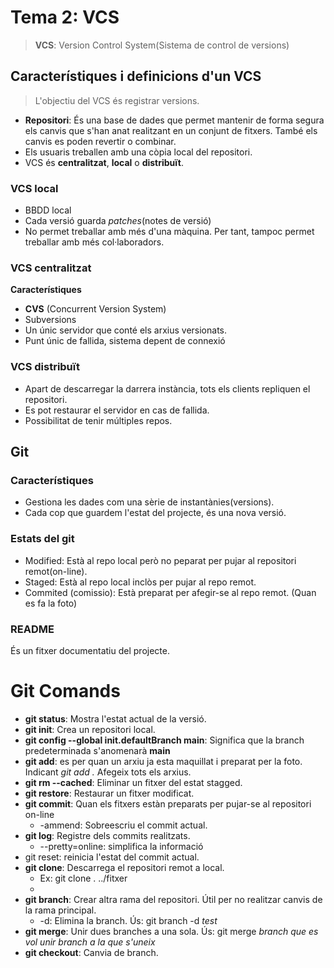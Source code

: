# Tema 2: VCS

> **VCS**: Version Control System(Sistema de control de versions)

## Característiques i definicions d'un VCS
>L'objectiu del VCS és registrar versions. 
- **Repositori**: És una base de dades que permet mantenir de forma segura els canvis que s'han anat realitzant en un conjunt de fitxers. També els canvis es poden revertir o combinar.
- Els usuaris treballen amb una còpia local del repositori.
- VCS és **centralitzat**, **local** o **distribuït**.

### VCS local

- BBDD local
- Cada versió guarda _patches_(notes de versió)
- No permet treballar amb més d'una màquina. Per tant, tampoc permet treballar amb més col·laboradors.

### VCS centralitzat

**Característiques**
- **CVS** (Concurrent Version System) 
- Subversions
- Un únic servidor que conté els arxius versionats.
- Punt únic de fallida, sistema depent de connexió
  
### VCS distribuït
- Apart de descarregar la darrera instància, tots els clients repliquen el repositori.
- Es pot restaurar el servidor en cas de fallida.
- Possibilitat de tenir múltiples repos.

## Git

### Característiques
- Gestiona les dades com una sèrie de instantànies(versions).
- Cada cop que guardem l'estat del projecte, és una nova versió.
  
### Estats del git
- Modified: Està al repo local però no peparat per pujar al repositori remot(on-line).
- Staged: Està al repo local inclòs per pujar al repo remot.
- Commited (comissio): Està preparat per afegir-se al repo remot. (Quan es fa la foto)

### README
És un fitxer documentatiu del projecte.
  

# Git Comands
- **git status**: Mostra l'estat actual de la versió.
- **git init**: Crea un repositori local.
- **git config --global init.defaultBranch main**: Significa que la branch predeterminada s'anomenarà **main**
- **git add**: es per quan un arxiu ja esta maquillat i preparat per la foto. Indicant _git add ._ Afegeix tots els arxius.
- **git rm --cached**: Eliminar un fitxer del estat stagged.
- **git restore**: Restaurar un fitxer modificat.
- **git commit**: Quan els fitxers estàn preparats per pujar-se al repositori on-line
  - -ammend: Sobreescriu el commit actual.
- **git log**: Registre dels commits realitzats.
  - --pretty=online: simplifica la informació
- git reset: reinicia l'estat del commit actual.
- **git clone**: Descarrega el repositori remot a local.
    - Ex: git clone . ../fitxer
    - 
- **git branch**: Crear altra rama del repositori. Útil per no realitzar canvis de la rama principal.
  - -d: Elimina la branch. Ús: git branch -d _test_
- **git merge**: Unir dues branches a una sola. Ús: git merge _branch que es vol unir_ _branch a la que s'uneix_
- **git checkout**: Canvia de branch.